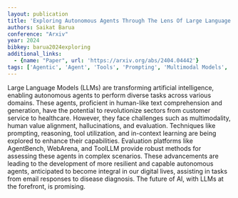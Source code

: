 ```yaml
---
layout: publication
title: 'Exploring Autonomous Agents Through The Lens Of Large Language Models: A Review'
authors: Saikat Barua
conference: "Arxiv"
year: 2024
bibkey: barua2024exploring
additional_links:
  - {name: "Paper", url: 'https://arxiv.org/abs/2404.04442'}
tags: ['Agentic', 'Agent', 'Tools', 'Prompting', 'Multimodal Models', 'In-Context Learning']
---
```

Large Language Models (LLMs) are transforming artificial intelligence,
enabling autonomous agents to perform diverse tasks across various domains.
These agents, proficient in human-like text comprehension and generation, have
the potential to revolutionize sectors from customer service to healthcare.
However, they face challenges such as multimodality, human value alignment,
hallucinations, and evaluation. Techniques like prompting, reasoning, tool
utilization, and in-context learning are being explored to enhance their
capabilities. Evaluation platforms like AgentBench, WebArena, and ToolLLM
provide robust methods for assessing these agents in complex scenarios. These
advancements are leading to the development of more resilient and capable
autonomous agents, anticipated to become integral in our digital lives,
assisting in tasks from email responses to disease diagnosis. The future of AI,
with LLMs at the forefront, is promising.

